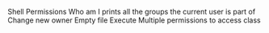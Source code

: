 Shell Permissions
Who am I
prints all the groups the current user is part of
Change new owner
Empty file
Execute
Multiple permissions to access class

